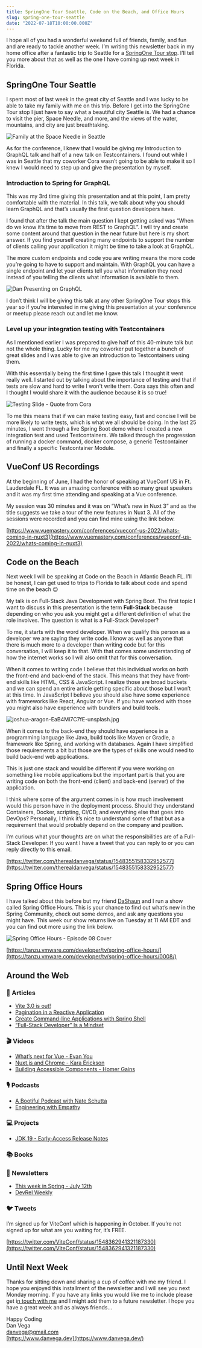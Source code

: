 ```yaml
---
title: SpringOne Tour Seattle, Code on the Beach, and Office Hours
slug: spring-one-tour-seattle
date: "2022-07-18T10:00:00.000Z"
---
```


I hope all of you had a wonderful weekend full of friends, family, and fun and are ready to tackle another week. I’m writing this newsletter back in my home office after a fantastic trip to Seattle for a [SpringOne Tour stop](https://tanzu.vmware.com/developer/springone-tour/2022/seattle/). I’ll tell you more about that as well as the one I have coming up next week in Florida.

## SpringOne Tour Seattle

I spent most of last week in the great city of Seattle and I was lucky to be able to take my family with me on this trip. Before I get into the SpringOne Tour stop I just have to say what a beautiful city Seattle is. We had a chance to visit the pier, Space Needle, and more, and the views of the water, mountains, and city are just breathtaking.

![Family at the Space Needle in Seattle](./family-pic.jpeg)

As for the conference, I knew that I would be giving my Introduction to GraphQL talk and half of a new talk on Testcontainers. I found out while I was in Seattle that my coworker Cora wasn’t going to be able to make it so I knew I would need to step up and give the presentation by myself.

### Introduction to Spring for GraphQL

This was my 3rd time giving this presentation and at this point, I am pretty comfortable with the material. In this talk, we talk about why you should learn GraphQL and that’s usually the first question developers have.

I found that after the talk the main question I kept getting asked was “When do we know it’s time to move from REST to GraphQL”. I will try and create some content around that question in the near future but here is my short answer. If you find yourself creating many endpoints to support the number of clients calling your application it might be time to take a look at GraphQL.

The more custom endpoints and code you are writing means the more code you’re going to have to support and maintain. With GraphQL you can have a single endpoint and let your clients tell you what information they need instead of you telling the clients what information is available to them.

![Dan Presenting on GraphQL](./graphql-in-action.jpeg)

I don’t think I will be giving this talk at any other SpringOne Tour stops this year so if you’re interested in me giving this presentation at your conference or meetup please reach out and let me know.

### Level up your integration testing with Testcontainers

As I mentioned earlier I was prepared to give half of this 40-minute talk but not the whole thing. Lucky for me my coworker put together a bunch of great slides and I was able to give an introduction to Testcontainers using them.

With this essentially being the first time I gave this talk I thought it went really well. I started out by talking about the importance of testing and that if tests are slow and hard to write I won't write them. Cora says this often and I thought I would share it with the audience because it is so true!

![Testing Slide - Quote from Cora](./testing-slide.png)

To me this means that if we can make testing easy, fast and concise I will be more likely to write tests, which is what we all should be doing. In the last 25 minutes, I went through a live Spring Boot demo where I created a new integration test and used Testcontainers. We talked through the progression of running a docker command, docker compose, a generic Testcontainer and finally a specific Testcontainer Module.

## VueConf US Recordings

At the beginning of June, I had the honor of speaking at VueConf US in Ft. Lauderdale FL. It was an amazing conference with so many great speakers and it was my first time attending and speaking at a Vue conference.

My session was 30 minutes and it was on “What’s new in Nuxt 3” and as the title suggests we take a tour of the new features in Nuxt 3. All of the sessions were recorded and you can find mine using the link below.

[https://www.vuemastery.com/conferences/vueconf-us-2022/whats-coming-in-nuxt3](https://www.vuemastery.com/conferences/vueconf-us-2022/whats-coming-in-nuxt3)

## Code on the Beach

Next week I will be speaking at Code on the Beach in Atlantic Beach FL. I’ll be honest, I can get used to trips to Florida to talk about code and spend time on the beach 😉

My talk is on Full-Stack Java Development with Spring Boot. The first topic I want to discuss in this presentation is the term **Full-Stack** because depending on who you ask you might get a different definition of what the role involves. The question is what is a Full-Stack Developer?

To me, it starts with the word developer. When we qualify this person as a developer we are saying they write code. I know as well as anyone that there is much more to a developer than writing code but for this conversation, I will keep it to that. With that comes some understanding of how the internet works so I will also omit that for this conversation.

When it comes to writing code I believe that this individual works on both the front-end and back-end of the stack. This means that they have front-end skills like HTML, CSS & JavaScript. I realize those are broad buckets and we can spend an entire article getting specific about those but I won’t at this time. In JavaScript I believe you should also have some experience with frameworks like React, Angular or Vue. If you have worked with those you might also have experience with bundlers and build tools.

![joshua-aragon-EaB4Ml7C7fE-unsplash.jpg](./joshua-aragon-EaB4Ml7C7fE-unsplash.jpg)

When it comes to the back-end they should have experience in a programming language like Java, build tools like Maven or Gradle, a framework like Spring, and working with databases. Again I have simplified those requirements a bit but those are the types of skills one would need to build back-end web applications.

This is just one stack and would be different if you were working on something like mobile applications but the important part is that you are writing code on both the front-end (client) and back-end (server) of the application.

I think where some of the argument comes in is how much involvement would this person have in the deployment process. Should they understand Containers, Docker, scripting, CI/CD, and everything else that goes into DevOps? Personally, I think it’s nice to understand some of that but as a requirement that would probably depend on the company and position.

I’m curious what your thoughts are on what the responsibilities are of a Full-Stack Developer. If you want I have a tweet that you can reply to or you can reply directly to this email.

[https://twitter.com/therealdanvega/status/1548355158332952577](https://twitter.com/therealdanvega/status/1548355158332952577)

## Spring Office Hours

I have talked about this before but my friend [DaShaun](https://github.com/dashaun) and I run a show called Spring Office Hours.  This is your chance to find out what’s new in the Spring Community, check out some demos, and ask any questions you might have. This week our show returns live on Tuesday at 11 AM EDT and you can find out more using the link below.

![Spring Office Hours - Episode 08 Cover](./spring-office-hours.png)

[https://tanzu.vmware.com/developer/tv/spring-office-hours/](https://tanzu.vmware.com/developer/tv/spring-office-hours/0008/)

## Around the Web

### 📝 Articles

- [Vite 3.0 is out!](https://vitejs.dev/blog/announcing-vite3.html)
- [Pagination in a Reactive Application](https://joshlong.com/jl/blogpost/pagination_in_a_reactive_application.html)
- [Create Command-line Applications with Spring Shell](https://reflectoring.io/spring-shell/)
- [“Full-Stack Developer” Is a Mindset](https://medium.com/97-things/full-stack-developer-is-a-mindset-207632bcf34c)

### 🎬 Videos

- [What’s next for Vue - Evan You](https://www.youtube.com/watch?v=3QPp_DlcZpM)
- [Nuxt.js and Chrome - Kara Erickson](https://www.vuemastery.com/conferences/vueconf-us-2022/nuxtjs-and-chrome)
- [Building Accessible Components - Homer Gains](https://www.vuemastery.com/conferences/vueconf-us-2022/building-accessible-components)

### 🎙 Podcasts

- [A Bootiful Podcast with Nate Schutta](https://spring.io/blog/2022/07/14/a-bootiful-podcast-nate-schutta-the-thinking-person-s-architect-my-friend-and-teammate)
- [Engineering with Empathy](https://www.infoq.com/podcasts/engineering-empathy/)

### 💻 Projects

- [JDK 19 - Early-Access Release Notes](https://jdk.java.net/19/release-notes)

### 📚 Books

### 📰 Newsletters

- [This week in Spring - July 12th](https://spring.io/blog/2022/07/12/this-week-in-spring-july-12th-2022)
- [DevRel Weekly](https://devrelweekly.com/)

### 🐦 Tweets

I’m signed up for ViteConf which is happening in October. If you’re not signed up for what are you waiting for, it’s FREE.

[https://twitter.com/ViteConf/status/1548362941321187330](https://twitter.com/ViteConf/status/1548362941321187330)

## Until Next Week

Thanks for sitting down and sharing a cup of coffee with me my friend. I hope you enjoyed this installment of the newsletter and I will see you next Monday morning. If you have any links you would like me to include please get i[n touch with me](http://twitter.com/therealdanvega) and I might add them to a future newsletter. I hope you have a great week and as always friends...

Happy Coding<br/>
Dan Vega<br/>
danvega@gmail.com<br/>
[https://www.danvega.dev](https://www.danvega.dev/)
